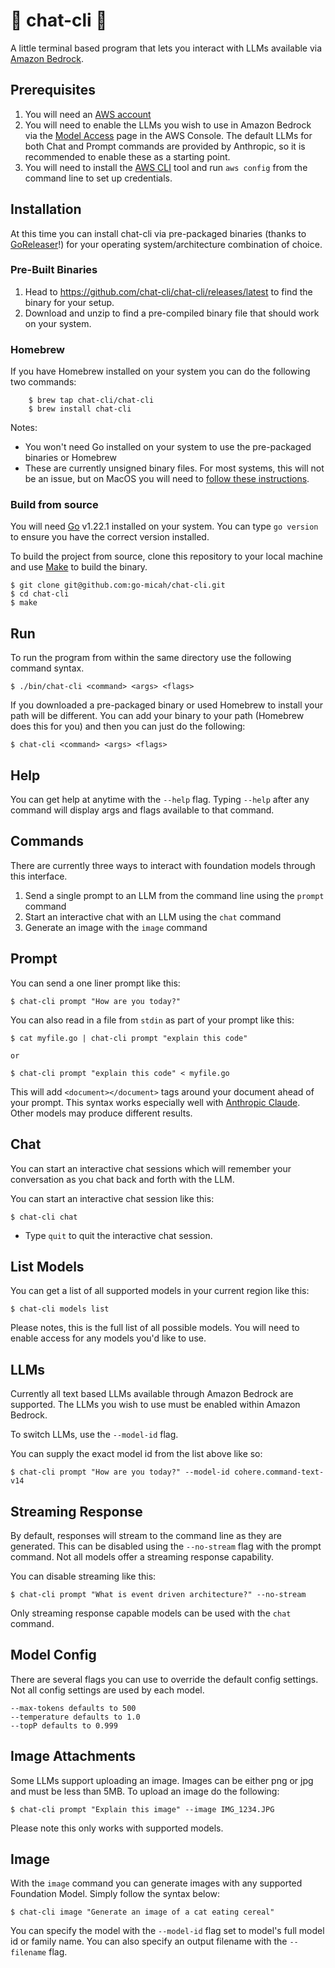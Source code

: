 # 💬 chat-cli 💬

A little terminal based program that lets you interact with LLMs available via [Amazon Bedrock](https://aws.amazon.com/bedrock).

## Prerequisites

1. You will need an [AWS account](https://aws.amazon.com)
2. You will need to enable the LLMs you wish to use in Amazon Bedrock via the [Model Access](https://us-east-1.console.aws.amazon.com/bedrock/home?region=us-east-1#/modelaccess) page in the AWS Console. The default LLMs for both Chat and Prompt commands are provided by Anthropic, so it is recommended to enable these as a starting point.
3. You will need to install the [AWS CLI](https://docs.aws.amazon.com/cli/) tool and run `aws config` from the command line to set up credentials.

## Installation

At this time you can install chat-cli via pre-packaged binaries (thanks to [GoReleaser](https://goreleaser.com/)!) for your operating system/architecture combination of choice.

### Pre-Built Binaries

1. Head to https://github.com/chat-cli/chat-cli/releases/latest to find the binary for your setup.
2. Download and unzip to find a pre-compiled binary file that should work on your system.

### Homebrew

If you have Homebrew installed on your system you can do the following two commands:

```shell
    $ brew tap chat-cli/chat-cli
    $ brew install chat-cli
```

Notes:

- You won't need Go installed on your system to use the pre-packaged binaries or Homebrew
- These are currently unsigned binary files. For most systems, this will not be an issue, but on MacOS you will need to [follow these instructions](https://support.apple.com/guide/mac-help/open-a-mac-app-from-an-unidentified-developer-mh40616/mac).

### Build from source

You will need [Go](https://go.dev) v1.22.1 installed on your system. You can type `go version` to ensure you have the correct version installed.

To build the project from source, clone this repository to your local machine and use [Make](https://www.gnu.org/software/make/manual/make.html) to build the binary.

    $ git clone git@github.com:go-micah/chat-cli.git
    $ cd chat-cli
    $ make

## Run

To run the program from within the same directory use the following command syntax. 

    $ ./bin/chat-cli <command> <args> <flags>

If you downloaded a pre-packaged binary or used Homebrew to install your path will be different. You can add your binary to your path (Homebrew does this for you) and then you can just do the following:

    $ chat-cli <command> <args> <flags>

## Help

You can get help at anytime with the `--help` flag. Typing `--help` after any command will display args and flags available to that command.

## Commands

There are currently three ways to interact with foundation models through this interface.

1. Send a single prompt to an LLM from the command line using the `prompt` command
2. Start an interactive chat with an LLM using the `chat` command
3. Generate an image with the `image` command

## Prompt

You can send a one liner prompt like this:

    $ chat-cli prompt "How are you today?"

You can also read in a file from `stdin` as part of your prompt like this:

    $ cat myfile.go | chat-cli prompt "explain this code"

    or

    $ chat-cli prompt "explain this code" < myfile.go

This will add `<document></document>` tags around your document ahead of your prompt. This syntax works especially well with [Anthropic Claude](https://www.anthropic.com/product). Other models may produce different results.

## Chat

You can start an interactive chat sessions which will remember your conversation as you chat back and forth with the LLM.

You can start an interactive chat session like this:

    $ chat-cli chat

- Type `quit` to quit the interactive chat session.

## List Models

You can get a list of all supported models in your current region like this:

    $ chat-cli models list

Please notes, this is the full list of all possible models. You will need to enable access for any models you'd like to use.

## LLMs

Currently all text based LLMs available through Amazon Bedrock are supported. The LLMs you wish to use must be enabled within Amazon Bedrock.

To switch LLMs, use the `--model-id` flag. 

You can supply the exact model id from the list above like so:

    $ chat-cli prompt "How are you today?" --model-id cohere.command-text-v14

## Streaming Response

By default, responses will stream to the command line as they are generated. This can be disabled using the `--no-stream` flag with the prompt command. Not all models offer a streaming response capability.

You can disable streaming like this:

    $ chat-cli prompt "What is event driven architecture?" --no-stream

Only streaming response capable models can be used with the `chat` command.

## Model Config

There are several flags you can use to override the default config settings. Not all config settings are used by each model.

    --max-tokens defaults to 500
    --temperature defaults to 1.0
    --topP defaults to 0.999

## Image Attachments

Some LLMs support uploading an image. Images can be either png or jpg and must be less than 5MB. To upload an image do the following:

    $ chat-cli prompt "Explain this image" --image IMG_1234.JPG

Please note this only works with supported models.

## Image

With the `image` command you can generate images with any supported Foundation Model. Simply follow the syntax below:

    $ chat-cli image "Generate an image of a cat eating cereal"

You can specify the model with the `--model-id` flag set to model's full model id or family name. You can also specify an output filename with the `--filename` flag.

